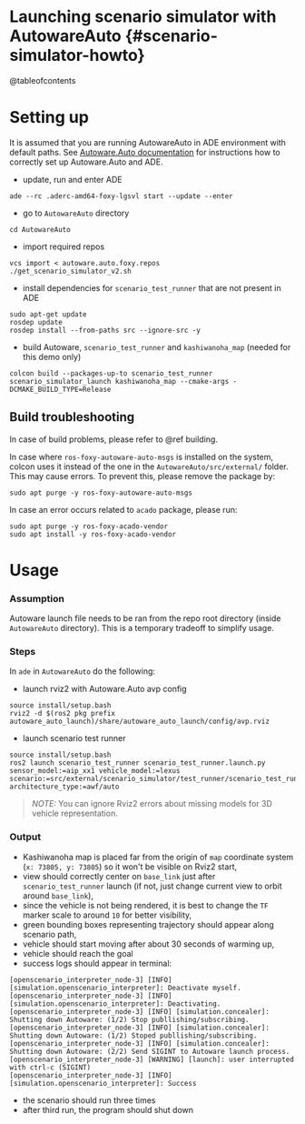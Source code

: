 Launching scenario simulator with AutowareAuto {#scenario-simulator-howto}
=======================================

@tableofcontents

# Setting up

It is assumed that you are running AutowareAuto in ADE environment with default paths. See [Autoware.Auto documentation](https://autowarefoundation.gitlab.io/autoware.auto/AutowareAuto/installation-ade.html) for instructions how to correctly set up Autoware.Auto and ADE.

* update, run and enter ADE
```
ade --rc .aderc-amd64-foxy-lgsvl start --update --enter
```
* go to `AutowareAuto` directory
```
cd AutowareAuto
```
* import required repos
```
vcs import < autoware.auto.foxy.repos
./get_scenario_simulator_v2.sh
```
* install dependencies for `scenario_test_runner` that are not present in ADE
```
sudo apt-get update
rosdep update
rosdep install --from-paths src --ignore-src -y
```
* build Autoware, `scenario_test_runner` and `kashiwanoha_map` (needed for this demo only) 
 ```
colcon build --packages-up-to scenario_test_runner scenario_simulator_launch kashiwanoha_map --cmake-args -DCMAKE_BUILD_TYPE=Release
 ```

## Build troubleshooting

In case of build problems, please refer to @ref building.

In case where `ros-foxy-autoware-auto-msgs` is installed on the system, colcon uses it instead of
the one in the `AutowareAuto/src/external/` folder. This may cause errors.
To prevent this, please remove the package by:

```{bash}
sudo apt purge -y ros-foxy-autoware-auto-msgs
```

In case an error occurs related to `acado` package, please run:

```{bash}
sudo apt purge -y ros-foxy-acado-vendor
sudo apt install -y ros-foxy-acado-vendor
```

# Usage

### Assumption

Autoware launch file needs to be ran from the repo root directory (inside `AutowareAuto` directory). This is a temporary tradeoff to simplify usage.

### Steps

In `ade` in `AutowareAuto` do the following:

* launch rviz2 with Autoware.Auto avp config
```
source install/setup.bash
rviz2 -d $(ros2 pkg prefix autoware_auto_launch)/share/autoware_auto_launch/config/avp.rviz
```
* launch scenario test runner
```
source install/setup.bash
ros2 launch scenario_test_runner scenario_test_runner.launch.py sensor_model:=aip_xx1 vehicle_model:=lexus scenario:=src/external/scenario_simulator/test_runner/scenario_test_runner/test/scenario/AutowareAutoDemo.yaml architecture_type:=awf/auto
```

> _NOTE:_ You can ignore Rviz2 errors about missing models for 3D vehicle representation.

### Output

* Kashiwanoha map is placed far from the origin of `map` coordinate system (`x: 73805, y: 73805`) so it won't be visible on Rviz2 start, 
* view should correctly center on `base_link` just after `scenario_test_runner` launch (if not, just change current view to orbit around `base_link`),
* since the vehicle is not being rendered, it is best to change the `TF` marker scale to around `10` for better visibility,
* green bounding boxes representing trajectory should appear along scenario path,
* vehicle should start moving after about 30 seconds of warming up,
* vehicle should reach the goal
* success logs should appear in terminal:
```
[openscenario_interpreter_node-3] [INFO] [simulation.openscenario_interpreter]: Deactivate myself.
[openscenario_interpreter_node-3] [INFO] [simulation.openscenario_interpreter]: Deactivating.
[openscenario_interpreter_node-3] [INFO] [simulation.concealer]: Shutting down Autoware: (1/2) Stop publlishing/subscribing.
[openscenario_interpreter_node-3] [INFO] [simulation.concealer]: Shutting down Autoware: (1/2) Stoped publlishing/subscribing.
[openscenario_interpreter_node-3] [INFO] [simulation.concealer]: Shutting down Autoware: (2/2) Send SIGINT to Autoware launch process.
[openscenario_interpreter_node-3] [WARNING] [launch]: user interrupted with ctrl-c (SIGINT)
[openscenario_interpreter_node-3] [INFO] [simulation.openscenario_interpreter]: Success
```
* the scenario should run three times
* after third run, the program should shut down
